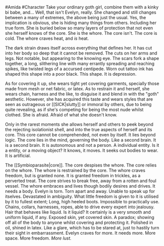 #Amida #Character 
Take your ordinary goth girl, combine them with a kinky bi babe, and…
Well, that isn't Evelyn, really.
She changed and still changes between a many of extremes, the above being just the usual. Yes, the implication is obvious, she is hiding many things from others.
Including her true form. 
She is buried below so many layers of protection that not even she herself knows of the core. 
She is the whore. The core isn't. 
The core is cold. The whore craves heat, and *is* heat.

The dark strain draws itself across everything that defines her. It has cut into her body so deep that it cannot be removed. The cuts on her arms and legs.
Not notable, but appearing to the knowing eye.
The scars fork a shape together, a long, slithering line with many errantly spreading and reaching spikes, like twisted legs of a accursed centipede.
Worn out tattoo ink has shaped this shape into a poor black.
This shape. It is depression.

As for covering it up, she wears tight yet covering garments, specially those made from mesh or net fabric, or latex. 
As to restrain it and herself, she wears chain, harness and the like, to disguise it and blend in with the "goth" aesthetic. However, she has acquired this taste and wears styles that are seen as outrageous or [[SICK|slutty]] or immoral by others, due to being quite revealing, as if she's competing for being the most nude whilst clothed. 
She is afraid. Afraid of what she doesn't know.


Only in the rarest moments she allows herself and others to peek beyond the rejecting isolationist shell, and into the true aspects of herself and its core. This core cannot be comprehended, not even by itself. It lies beyond logic. The core lies in the mind, governing the body. Like a second brain. It is a second brain. 
It is autonomous and not a person.
A individual entity. Is it a entity, or a moving object?
It knows, it moves.
It seeks out bodies to wear.
It is artificial.

The [[Symbioparasite|core]]. The core despises the whore. The core relies on the whore. 
The whore is restrained by the core.
The whore craves freedom, but is granted none. It is granted freedom in trickles, as a perverted treat. 
The core strives to break free, away from a rotten and foul vessel.
The whore embraces and lives though bodily desires and drives. It needs a body. 
Evelyn is torn. Torn apart and away. Unable to speak up for itselves. Devastated in ambiguity.
What little freedom is given to it is utilised by it to fullest extent;
Long, high heeled boots. Impossible to practically use.
Chains, collars, harnesses, ropes, able to drive every expert into jealousy. 
Hair that behaves like liquid. Is it liquid? It certainly is a very smooth and uniform liquid, if any. 
Exposed skin, yet covered skin. A paradox; showing off all of the body to anyone whilst covering and protecting it.
Polished in oil, shined in latex. Like a glare, which has to be stared at, just to hastily turn their sight in embarrassment.
Evelyn craves for more. It needs more. More space. More freedom. *More lust.*
